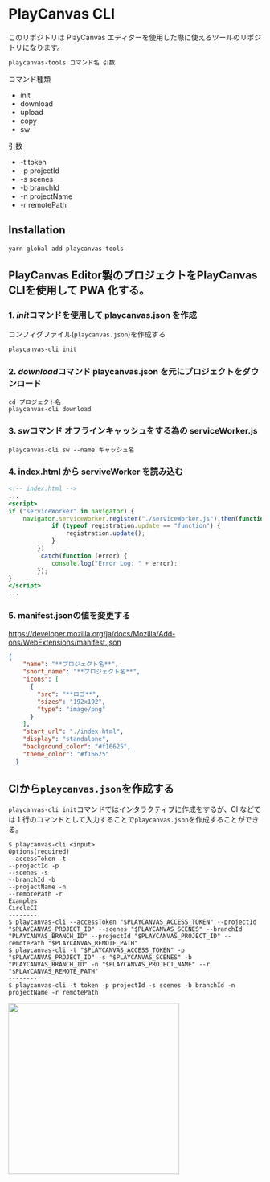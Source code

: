 # PlayCanvas CLI

このリポジトリは PlayCanvas エディターを使用した際に使えるツールのリポジトリになります。

```bash
playcanvas-tools コマンド名 引数
```

コマンド種類

- init
- download
- upload
- copy
- sw

引数

- -t token
- -p projectId
- -s scenes
- -b branchId
- -n projectName
- -r remotePath

## Installation

`yarn global add playcanvas-tools`

## PlayCanvas Editor製のプロジェクトをPlayCanvas CLIを使用して PWA 化する。

### 1. *init*コマンドを使用して playcanvas.json を作成

コンフィグファイル(`playcanvas.json`)を作成する

```bash
playcanvas-cli init
```

### 2. *download*コマンド playcanvas.json を元にプロジェクトをダウンロード

```
cd プロジェクト名
playcanvas-cli download
```

### 3. *sw*コマンド オフラインキャッシュをする為の serviceWorker.js

```
playcanvas-cli sw --name キャッシュ名
```

### 4. index.html から serviveWorker を読み込む

```index.html
<!-- index.html -->
...
<script>
if ("serviceWorker" in navigator) {
    navigator.serviceWorker.register("./serviceWorker.js").then(function (registration) {
            if (typeof registration.update == "function") {
                registration.update();
            }
        })
        .catch(function (error) {
            console.log("Error Log: " + error);
        });
}
</script>
...
```

### 5. manifest.jsonの値を変更する

https://developer.mozilla.org/ja/docs/Mozilla/Add-ons/WebExtensions/manifest.json

```manifest.json
{
    "name": "**プロジェクト名**",
    "short_name": "**プロジェクト名**",
    "icons": [
      {
        "src": "**ロゴ**",
        "sizes": "192x192",
        "type": "image/png"
      }
    ],
    "start_url": "./index.html",
    "display": "standalone",
    "background_color": "#f16625",
    "theme_color": "#f16625"
  }
```


## CIから`playcanvas.json`を作成する

`playcanvas-cli init`コマンドではインタラクティブに作成をするが、CI などでは１行のコマンドとして入力することで`playcanvas.json`を作成することができる。

```
$ playcanvas-cli <input>
Options(required)
--accessToken -t
--projectId -p
--scenes -s
--branchId -b
--projectName -n
--remotePath -r
Examples
CircleCI
--------
$ playcanvas-cli --accessToken "$PLAYCANVAS_ACCESS_TOKEN" --projectId "$PLAYCANVAS_PROJECT_ID" --scenes "$PLAYCANVAS_SCENES" --branchId "PLAYCANVAS_BRANCH_ID" --projectId "$PLAYCANVAS_PROJECT_ID" --remotePath "$PLAYCANVAS_REMOTE_PATH"
$ playcanvas-cli -t "$PLAYCANVAS_ACCESS_TOKEN" -p "$PLAYCANVAS_PROJECT_ID" -s "$PLAYCANVAS_SCENES" -b "PLAYCANVAS_BRANCH_ID" -n "$PLAYCANVAS_PROJECT_NAME" --r "$PLAYCANVAS_REMOTE_PATH"
--------
$ playcanvas-cli -t token -p projectId -s scenes -b branchId -n projectName -r remotePath
```

<img src="https://user-images.githubusercontent.com/39250588/73151323-a2f4b280-40c2-11ea-8999-70fd0c3b1021.gif" width="340px" height="340px" />
